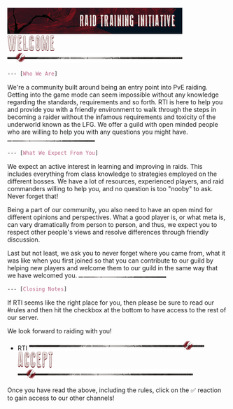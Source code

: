 ![banner](../graphics/banners/banner.png)
![header-welcome](../graphics/headers/header-welcome.png)
![separator-big](../graphics/separators/separator-big.png)
```css
--- [Who We Are]
```
We're a community built around being an entry point into PvE raiding. Getting into the game mode can seem impossible without any knowledge regarding the standards, requirements and so forth. RTI is here to help you and provide you with a friendly environment to walk through the steps in becoming a raider without the infamous requirements and toxicity of the underworld known as the LFG. We offer a guild with open minded people who are willing to help you with any questions you might have.
![separator-small](../graphics/separators/separator-small.png)
```css
--- [What We Expect From You]
```
We expect an active interest in learning and improving in raids. This includes everything from class knowledge to strategies employed on the different bosses. We have a lot of resources, experienced players, and raid commanders willing to help you, and no question is too "nooby" to ask. Never forget that!

Being a part of our community, you also need to have an open mind for different opinions and perspectives. What a good player is, or what meta is, can vary dramatically from person to person, and thus, we expect you to respect other people's views and resolve differences through friendly discussion.

Last but not least, we ask you to never forget where you came from, what it was like when you first joined so that you can contribute to our guild by helping new players and welcome them to our guild in the same way that we have welcomed you.
![separator-small](../graphics/separators/separator-small.png)
```css
--- [Closing Notes]
```
If RTI seems like the right place for you, then please be sure to read our #rules and then hit the checkbox at the bottom to have access to the rest of our server.

We look forward to raiding with you!
- RTI
![separator-big_2](../graphics/separators/separator-big_2.png)
![header-accept](../graphics/headers/header-accept.png)
![separator-big](../graphics/separators/separator-big.png)

Once you have read the above, including the rules, click on the :white_check_mark: reaction to gain access to our other channels!